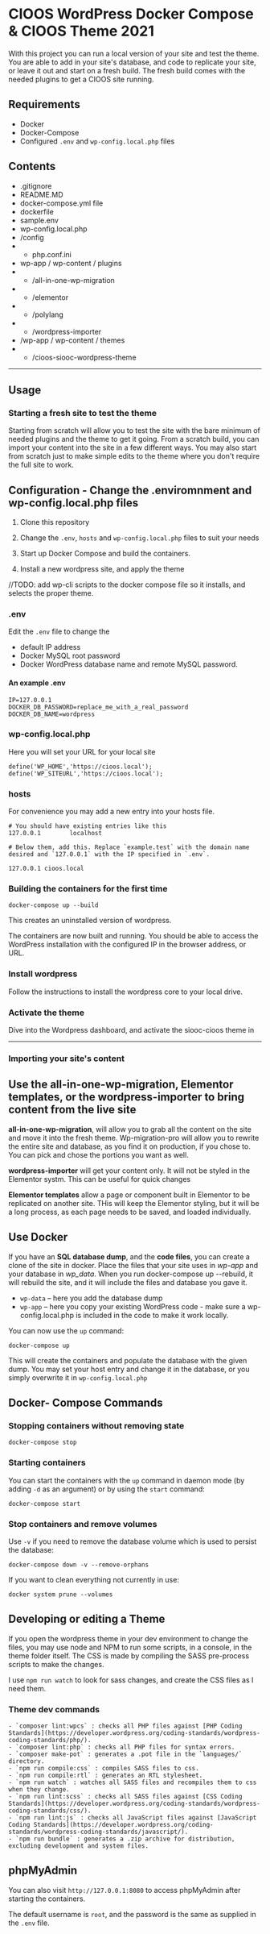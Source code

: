 # CIOOS WordPress Docker Compose & CIOOS Theme 2021

With this project you can run a local version of your site and test the theme. You are able to add in your site's database, and code to replicate your site, or leave it out and start on a fresh build. The fresh build comes with the needed plugins to get a CIOOS site running.

## Requirements

* Docker
* Docker-Compose
* Configured `.env` and `wp-config.local.php` files

## Contents

* .gitignore
* README.MD
* docker-compose.yml file
* dockerfile
* sample.env
* wp-config.local.php
* /config 
* * php.conf.ini
* wp-app / wp-content / plugins 
* * /all-in-one-wp-migration
* * /elementor
* * /polylang
* * /wordpress-importer
* /wp-app / wp-content / themes
* *  /cioos-siooc-wordpress-theme


-------------------------------------------------------------------------------

## Usage

### Starting a fresh site to test the theme

Starting from scratch will allow you to test the site with the bare minimum of needed plugins and the theme to get it going.  From a scratch build, you can import your content into the site in a few different ways. You may also start from scratch just to make simple edits to the theme where you don't require the full site to work.

## Configuration - Change the .enviromnment and wp-config.local.php files

1. Clone this repository 

2. Change the `.env`, `hosts` and `wp-config.local.php` files to suit your needs

3. Start up Docker Compose and build the containers.

4. Install a new wordpress site, and apply the theme 

//TODO: add wp-cli scripts to the docker compose file so it installs, and selects the proper theme.

### .env

Edit the `.env` file to change the 
- default IP address
- Docker MySQL root password
- Docker WordPress database name and remote MySQL password.

#### An example .env

```.env
IP=127.0.0.1
DOCKER_DB_PASSWORD=replace_me_with_a_real_password
DOCKER_DB_NAME=wordpress
```
### wp-config.local.php

Here you will set your URL for your local site

```
define('WP_HOME','https://cioos.local');
define('WP_SITEURL','https://cioos.local');
```
### hosts

For convenience you may add a new entry into your hosts file.

```etc/hosts
# You should have existing entries like this
127.0.0.1        localhost

# Below them, add this. Replace `example.test` with the domain name desired and `127.0.0.1` with the IP specified in `.env`.

127.0.0.1 cioos.local
```
### Building the containers for the first time
```
docker-compose up --build
```

This creates an uninstalled version of wordpress.

The containers are now built and running. You should be able to access the WordPress installation with the configured IP in the browser address, or URL.

### Install wordpress

Follow the instructions to install the wordpress core to your local drive. 

### Activate the theme

Dive into the Wordpress dashboard, and activate the siooc-cioos theme in 

-------------------------------------------------------------------------------

### Importing your site's content

## Use the all-in-one-wp-migration, Elementor templates, or the wordpress-importer to bring content from the live site

**all-in-one-wp-migration**, will allow you to grab all the content on the site and move it into the fresh theme. Wp-migration-pro will allow you to rewrite the entire site and database, as you find it on production, if you chose to. You can pick and chose the portions you want as well.

**wordpress-importer** will get your content only. It will not be styled in the Elementor systm. This can be useful for quick changes

**Elementor templates** allow a page or component built in Elementor to be replicated on another site. THis will keep the Elementor styling, but it will be a long process, as each page needs to be saved, and loaded individually.

## Use Docker

If you have an **SQL database dump**, and the **code files**, you can create a clone of the site in docker. Place the files that your site uses in _wp-app_ and your database in _wp_data_. When you run docker-compose up --rebuild, it will rebuild the site, and it will include the files and database you gave it.

* `wp-data` – here you add the database dump
* `wp-app` – here you copy your existing WordPress code - make sure a wp-config.local.php is included in the code to make it work locally.

You can now use the `up` command:

```
docker-compose up
```

This will create the containers and populate the database with the given dump. You may set your host entry and change it in the database, or you simply overwrite it in `wp-config.local.php`

## Docker- Compose Commands

### Stopping containers without removing state

```
docker-compose stop
```

### Starting containers

You can start the containers with the `up` command in daemon mode (by adding `-d` as an argument) or by using the `start` command:

```
docker-compose start
```

### Stop containers and remove volumes

Use `-v` if you need to remove the database volume which is used to persist the database:

```
docker-compose down -v --remove-orphans
```

If you want to clean everything not currently in use:

```shell
docker system prune --volumes
```

## Developing or editing a Theme

If you open the wordpress theme in your dev environment to change the files, you may use node and NPM to run some scripts, in a console, in the theme folder itself. The CSS is made by compiling the SASS pre-process scripts to make the changes.

I use `npm run watch` to look for sass changes, and create the CSS files as I need them.
  
### Theme dev commands
   ```
   - `composer lint:wpcs` : checks all PHP files against [PHP Coding Standards](https://developer.wordpress.org/coding-standards/wordpress-coding-standards/php/).
   - `composer lint:php` : checks all PHP files for syntax errors.
   - `composer make-pot` : generates a .pot file in the `languages/` directory.
   - `npm run compile:css` : compiles SASS files to css.
   - `npm run compile:rtl` : generates an RTL stylesheet.
   - `npm run watch` : watches all SASS files and recompiles them to css when they change.
   - `npm run lint:scss` : checks all SASS files against [CSS Coding Standards](https://developer.wordpress.org/coding-standards/wordpress-coding-standards/css/).
   - `npm run lint:js` : checks all JavaScript files against [JavaScript Coding Standards](https://developer.wordpress.org/coding-standards/wordpress-coding-standards/javascript/).
   - `npm run bundle` : generates a .zip archive for distribution, excluding development and system files.
   ```


## phpMyAdmin

You can also visit `http://127.0.0.1:8080` to access phpMyAdmin after starting the containers.

The default username is `root`, and the password is the same as supplied in the `.env` file.




<!-- ## WP CLI  - coming soon!

The docker compose configuration also provides a service for using the [WordPress CLI](https://developer.wordpress.org/cli/commands/).

Sample command to install WordPress:

```
docker-compose run --rm wpcli core install --url=http://localhost --title=test --admin_user=admin --admin_email=test@example.com
```

Or to list installed plugins:

```
docker-compose run --rm wpcli plugin list
```

For an easier usage you may consider adding an alias for the CLI:

```
alias wp="docker-compose run --rm wpcli"
```

This way you can use the CLI command above as follows:

```
wp plugin list
``` -->
